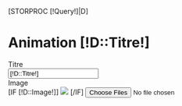 [STORPROC [!Query!]|D]
<h1>Animation [!D::Titre!]</h1>
<form class="form-horizontal">
  <div class="form-group">
    <label class="col-sm-2 control-label">Titre</label>
    <div class="col-sm-10">
        <input type="text" name="Titre" value="[!D::Titre!]" class="form-control">
    </div>
  </div>
    <div class="form-group">
        <label class="col-sm-2 control-label">Image</label>
        <div class="col-sm-10">
            [IF [!D::Image!]]
            <img src="/[!D::Image!].mini.500x200.jpg" />
            [/IF]
            <input id="input-Image" type="file" multiple=false class="file-loading" name="Image" />
            <script>
                $(document).on('ready', function() {
                    $("#input-Image").fileinput({showCaption: false, showPreview: true, language: 'fr', uploadUrl: '/Blog/Post/Upload.htm', dropZoneEnabled: false});
                });
                $('#input-Image').on('filebatchuploadcomplete', function(event, file, previewId, index) {
                    console.log('document upload ', file);
                });

            </script>
        </div>
    </div>
  <div class="form-group">
    <label class="col-sm-2 control-label">Date</label>
    <div class="col-sm-10">
        <input type="text" class="form-control datepicker" id="inputDate" placeholder="Sélectionnez une date" value="[DATE d/m/Y][!D::Date!][/DATE]"  name="Date">
    </div>
  </div>
  <div class="form-group">
    <label class="col-sm-2 control-label">Resume</label>
    <div class="col-sm-10">
        <textarea  class="form-control" name="Resume" style="min-height: 100px;;">[!D::Resume!]</textarea>
    </div>
  </div>
  <div class="form-group">
    <label class="col-sm-2 control-label">Contenu</label>
    <div class="col-sm-10">
        <textarea name="Contenu" rows="10" cols="80" id="ckeditor">
            [!D::Contenu!]
        </textarea>
    </div>
  </div>
    <div class="form-group">
        <label class="col-sm-2 control-label"></label>
        <div class="col-sm-10">
            <input type="submit" name="Enregistrer" value="Enregistrer" class="btn btn-success"/>
            <a href="/[!Sys::CurrentMenu::Url!]" class="btn btn-danger">Retour</a>
        </div>
    </div>
</form>
[/STORPROC]

<script>
    $('.datepicker').datepicker({
        language: 'fr'
    });

    CKEDITOR.replace( 'ckeditor' );

    $('.submit').on('click',function () {
        $('#newSession').modal("hide");
        console.log('test form ',$('#newSessionForm').serialize());
        $.ajax({
            url: "/Formation/Session/Save.json",
            method: 'POST',
            data: $('#newSessionForm').serialize()
        }).done(function( data ) {
            if (data.success){
                //redirection vers la fiche de la session
                window.location.replace("/Sessions/"+data.id);
            }else{
                //affichage des erreurs
                $('#erreurPlace').html(data.errors);
            }
        }).fail(function () {
            console.log('FAILED');
        });
    });
</script>
